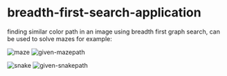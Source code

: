 # breadth-first-search-application
finding similar color path in an image using breadth first graph search, can be used to solve mazes for example: 

![maze](https://user-images.githubusercontent.com/36586647/50504795-eba3ed00-0a24-11e9-98b0-43243871ca28.png)
![given-mazepath](https://user-images.githubusercontent.com/36586647/50504794-e6df3900-0a24-11e9-9ba7-be85b1a29049.png)

![snake](https://user-images.githubusercontent.com/36586647/50504799-f1013780-0a24-11e9-8f06-70607eb00f12.png)
![given-snakepath](https://user-images.githubusercontent.com/36586647/50504790-e47cdf00-0a24-11e9-8f56-5faf29f77b4b.png)

